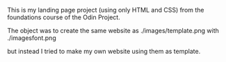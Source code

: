 This is my landing page project (using only HTML and CSS) from the foundations course of the Odin Project.

The object was to create the same website as ./images/template.png with ./imagesfont.png

but instead I tried to make my own website using them as template.
